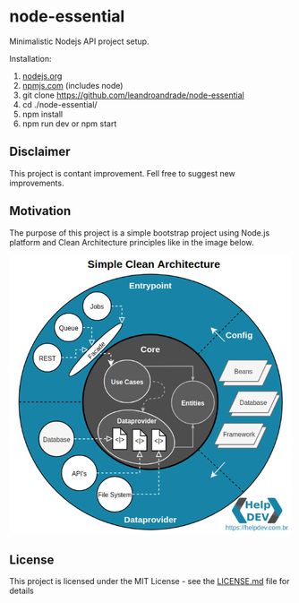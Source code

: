 # node-essential
Minimalistic Nodejs API project setup.

Installation:

1. [nodejs.org](https://nodejs.org)
2. [npmjs.com](https://www.npmjs.com) (includes node)
3. git clone https://github.com/leandroandrade/node-essential
3. cd ./node-essential/
4. npm install
5. npm run dev or npm start

## Disclaimer

This project is contant improvement. Fell free to suggest new improvements.

## Motivation

The purpose of this project is a simple bootstrap project using Node.js platform and Clean Architecture principles like in the image below.

![Clean Architecture](docs/simple-clean-architecture.png?raw=true "Title")

## License

This project is licensed under the MIT License - see the [LICENSE.md](https://github.com/leandroandrade/node-essential/blob/master/LICENSE) file for details
